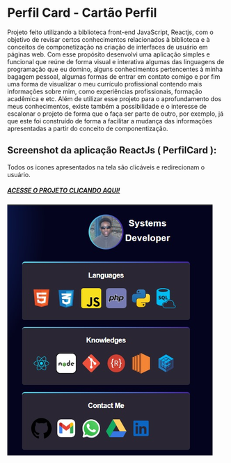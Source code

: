 # Perfil Card - Cartão Perfil
Projeto feito utilizando a biblioteca front-end JavaScript, Reactjs, com o objetivo de revisar certos conhecimentos relacionados à biblioteca e à conceitos de componetização na criação de interfaces de usuário em páginas web. 
Com esse propósito desenvolvi uma aplicação simples e funcional que reúne de forma visual e interativa algumas das linguagens de programação que eu domino, alguns conhecimentos pertencentes à minha bagagem pessoal, algumas formas de entrar em contato comigo e por fim uma forma de visualizar o meu currículo profissional contendo mais informações sobre mim, como experiências profissionais, formação acadêmica e etc.
Além de utilizar esse projeto para o aprofundamento dos meus conhecimentos, existe também a possibilidade e o interesse de escalonar o projeto de forma que o faça ser parte de outro, por exemplo, já que este foi construído de forma a facilitar a mudança das informações apresentadas a partir do conceito de componentização. 

## Screenshot  da aplicação ReactJs ( PerfilCard ):
Todos os icones apresentados na tela são clicáveis e redirecionam o usuário.

##### [ACESSE O PROJETO CLICANDO AQUI!](https://perfilcard-reactjs.netlify.app/)

![Screenshot MyPerfilCard](/Preview/MyPerfilCard.jpg)


